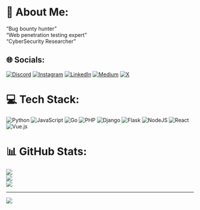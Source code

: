 # 💫 About Me:
“Bug bounty hunter”<br>“Web penetration testing expert”<br>“Cyber ​​Security Researcher”


## 🌐 Socials:
[![Discord](https://img.shields.io/badge/Discord-%237289DA.svg?logo=discord&logoColor=white)](https://discord.gg/https://discord.gg/C9EvGuz5) [![Instagram](https://img.shields.io/badge/Instagram-%23E4405F.svg?logo=Instagram&logoColor=white)](https://instagram.com/ahmad.aiv01) [![LinkedIn](https://img.shields.io/badge/LinkedIn-%230077B5.svg?logo=linkedin&logoColor=white)](https://linkedin.com/in/ahmad-reza-aivazi) [![Medium](https://img.shields.io/badge/Medium-12100E?logo=medium&logoColor=white)](https://medium.com/Ahmad.aiv01) [![X](https://img.shields.io/badge/X-black.svg?logo=X&logoColor=white)](https://x.com/ahmad_aiv_01) 

# 💻 Tech Stack:
![Python](https://img.shields.io/badge/python-3670A0?style=for-the-badge&logo=python&logoColor=ffdd54) ![JavaScript](https://img.shields.io/badge/javascript-%23323330.svg?style=for-the-badge&logo=javascript&logoColor=%23F7DF1E) ![Go](https://img.shields.io/badge/go-%2300ADD8.svg?style=for-the-badge&logo=go&logoColor=white) ![PHP](https://img.shields.io/badge/php-%23777BB4.svg?style=for-the-badge&logo=php&logoColor=white) ![Django](https://img.shields.io/badge/django-%23092E20.svg?style=for-the-badge&logo=django&logoColor=white) ![Flask](https://img.shields.io/badge/flask-%23000.svg?style=for-the-badge&logo=flask&logoColor=white) ![NodeJS](https://img.shields.io/badge/node.js-6DA55F?style=for-the-badge&logo=node.js&logoColor=white) ![React](https://img.shields.io/badge/react-%2320232a.svg?style=for-the-badge&logo=react&logoColor=%2361DAFB) ![Vue.js](https://img.shields.io/badge/vue.js-%2335495e.svg?style=for-the-badge&logo=vuedotjs&logoColor=%234FC08D) 
# 📊 GitHub Stats:
![](https://github-readme-stats.vercel.app/api?username=ahmad-aiv01&theme=dark&hide_border=false&include_all_commits=false&count_private=false)<br/>
![](https://github-readme-streak-stats.herokuapp.com/?user=ahmad-aiv01&theme=dark&hide_border=false)<br/>
![](https://github-readme-stats.vercel.app/api/top-langs/?username=ahmad-aiv01&theme=dark&hide_border=false&include_all_commits=false&count_private=false&layout=compact)

---
[![](https://visitcount.itsvg.in/api?id=ahmad-aiv01&icon=0&color=0)](https://visitcount.itsvg.in)

